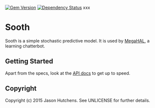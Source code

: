 [![Gem Version](https://badge.fury.io/rb/sooth.svg)](http://badge.fury.io/rb/sooth)
[![Dependency Status](https://gemnasium.com/jasonhutchens/sooth.png)](https://gemnasium.com/jasonhutchens/sooth)
xxx

Sooth
=====

Sooth is a simple stochastic predictive model. It is used by
[MegaHAL](https://github.com/jasonhutchens/megahal), a learning chatterbot.

Getting Started
---------------

Apart from the specs, look at the [API docs](http://www.rubydoc.info/gems/sooth/) to get up to speed.

Copyright
---------

Copyright (c) 2015 Jason Hutchens. See UNLICENSE for further details.
